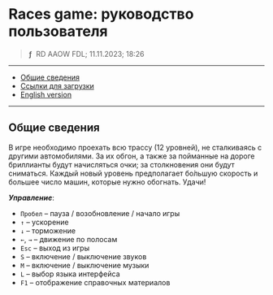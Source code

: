 # Races game: руководство пользователя
> **ƒ** &nbsp;RD AAOW FDL; 11.11.2023; 18:26

---

- [Общие сведения](#section)
- [Ссылки для загрузки](https://adslbarxatov.github.io/DPArray/ru#races)
- [English version](https://adslbarxatov.github.io/Races)

---

## Общие сведения

В игре необходимо проехать всю трассу (12 уровней), не сталкиваясь с другими автомобилями.
За их обгон, а также за пойманные на дороге бриллианты будут начисляться очки; за столкновения
они будут сниматься. Каждый новый уровень предполагает бо́льшую скорость и большее число машин,
которые нужно обогнать. Удачи!

***Управление***:

- `Пробел` – пауза / возобновление / начало игры
- `↑` – ускорение
- `↓` – торможение
- `←`, `→` – движение по полосам
- `Esc` – выход из игры
- `S` – включение / выключение звуков
- `M` – включение / выключение музыки
- `L` – выбор языка интерфейса
- `F1` – отображение справочных материалов
